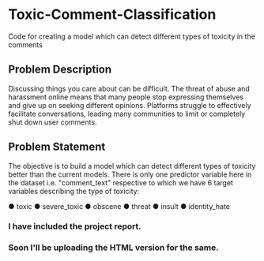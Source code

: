 # Toxic-Comment-Classification
Code for creating a model which can detect different types of toxicity in the comments

## Problem Description
Discussing things you care about can be difficult. The threat of abuse and harassment online means that many people stop expressing themselves and give up on seeking different opinions. Platforms struggle to effectively facilitate conversations, leading many communities to limit or completely shut down user comments.

## Problem Statement
The objective is to build a model which can detect different types of toxicity better than the current models. There is only one predictor variable here in the dataset i.e. "comment_text" respective to which we have 6 target variables describing the type of toxicity:

● toxic
● severe_toxic
● obscene
● threat
● insult
● identity_hate

### I have included the project report. 
### Soon I'll be uploading the HTML version for the same.
